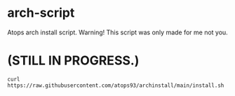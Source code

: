 # arch-script
 Atops arch install script. Warning! This script was only made for me not you.

# (STILL IN PROGRESS.)

 ```curl https://raw.githubusercontent.com/atops93/archinstall/main/install.sh```
